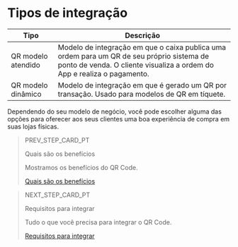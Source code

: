# Tipos de integração

| Tipo | Descrição |
| --- | --- |
| QR modelo atendido | Modelo de integração em que o caixa publica uma ordem para um QR de seu próprio sistema de ponto de venda. O cliente visualiza a ordem do App e realiza o pagamento. |
| QR modelo dinâmico | Modelo de integração em que é gerado um QR por transação. Usado para modelos de QR em tíquete. |


Dependendo do seu modelo de negócio, você pode escolher alguma das opções para oferecer aos seus clientes uma boa experiência de compra em suas lojas físicas.

> PREV_STEP_CARD_PT
>
> Quais são os benefícios
>
> Mostramos os benefícios do QR Code.
>
> [Quais são os benefícios](https://www.mercadopago[FAKER][URL][DOMAIN]/developers/pt/guides/qr-code/introduction/benefits)


> NEXT_STEP_CARD_PT
>
> Requisitos para integrar
>
> Tudo o que você precisa para integrar o QR Code.
>
> [Requisitos para integrar](https://www.mercadopago[FAKER][URL][DOMAIN]/developers/pt/guides/qr-code/pre-requisites)